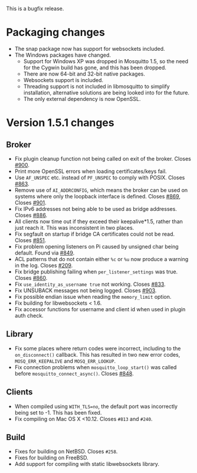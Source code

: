 <!--
.. title: Version 1.5.1 released
.. slug: version-151-released
.. date: 2018-08-16 17:01:08 UTC+01:00
.. tags: Releases
.. category:
.. link:
.. description:
.. type: text
-->

This is a bugfix release.

# Packaging changes

* The snap package now has support for websockets included.
* The Windows packages have changed.
    - Support for Windows XP was dropped in Mosquitto 1.5, so the need for the
	  Cygwin build has gone, and this has been dropped.
    - There are now 64-bit and 32-bit native packages.
    - Websockets support is included.
    - Threading support is not included in libmosquitto to simplify installation,
	  alternative solutions are being looked into for the future.
    - The only external dependency is now OpenSSL.

# Version 1.5.1 changes

## Broker
- Fix plugin cleanup function not being called on exit of the broker. Closes
  [#900].
- Print more OpenSSL errors when loading certificates/keys fail.
- Use `AF_UNSPEC` etc. instead of `PF_UNSPEC` to comply with POSIX. Closes
  [#863].
- Remove use of `AI_ADDRCONFIG`, which means the broker can be used on systems
  where only the loopback interface is defined. Closes [#869], Closes [#901].
- Fix IPv6 addresses not being able to be used as bridge addresses.
  Closes [#886].
- All clients now time out if they exceed their keepalive\*1.5, rather than
  just reach it. This was inconsistent in two places.
- Fix segfault on startup if bridge CA certificates could not be read.
  Closes [#851].
- Fix problem opening listeners on Pi caused by unsigned char being default.
  Found via [#849].
- ACL patterns that do not contain either `%c` or `%u` now produce a warning in
  the log. Closes [#209].
- Fix bridge publishing failing when `per_listener_settings` was true. Closes
  [#860].
- Fix `use_identity_as_username true` not working. Closes [#833].
- Fix UNSUBACK messages not being logged. Closes [#903].
- Fix possible endian issue when reading the `memory_limit` option.
- Fix building for libwebsockets < 1.6.
- Fix accessor functions for username and client id when used in plugin auth
  check.

## Library
- Fix some places where return codes were incorrect, including to the
  `on_disconnect()` callback. This has resulted in two new error codes,
  `MOSQ_ERR_KEEPALIVE` and `MOSQ_ERR_LOOKUP`.
- Fix connection problems when `mosquitto_loop_start()` was called before
  `mosquitto_connect_async()`. Closes [#848].

## Clients
- When compiled using `WITH_TLS=no`, the default port was incorrectly being set
  to -1. This has been fixed.
- Fix compiling on Mac OS X <10.12. Closes `#813` and `#240`.

## Build
- Fixes for building on NetBSD. Closes `#258`.
- Fixes for building on FreeBSD.
- Add support for compiling with static libwebsockets library.


[#209]: https://github.com/eclipse/mosquitto/issues/209
[#240]: https://github.com/eclipse/mosquitto/issues/240
[#258]: https://github.com/eclipse/mosquitto/issues/258
[#813]: https://github.com/eclipse/mosquitto/issues/813
[#833]: https://github.com/eclipse/mosquitto/issues/833
[#848]: https://github.com/eclipse/mosquitto/issues/848
[#849]: https://github.com/eclipse/mosquitto/issues/849
[#851]: https://github.com/eclipse/mosquitto/issues/851
[#860]: https://github.com/eclipse/mosquitto/issues/860
[#863]: https://github.com/eclipse/mosquitto/issues/863
[#869]: https://github.com/eclipse/mosquitto/issues/869
[#886]: https://github.com/eclipse/mosquitto/issues/886
[#900]: https://github.com/eclipse/mosquitto/issues/900
[#901]: https://github.com/eclipse/mosquitto/issues/901
[#903]: https://github.com/eclipse/mosquitto/issues/903
